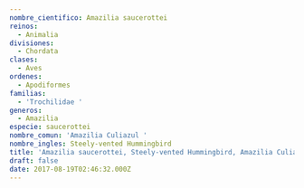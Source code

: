 ```yaml
---
nombre_cientifico: Amazilia saucerottei
reinos:
  - Animalia
divisiones:
  - Chordata
clases:
  - Aves
ordenes:
  - Apodiformes
familias:
  - 'Trochilidae '
generos:
  - Amazilia
especie: saucerottei
nombre_comun: 'Amazilia Culiazul '
nombre_ingles: Steely-vented Hummingbird
title: 'Amazilia saucerottei, Steely-vented Hummingbird, Amazilia Culiazul '
draft: false
date: 2017-08-19T02:46:32.000Z
---
```


